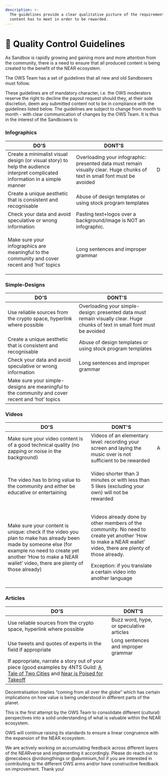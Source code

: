 ```yaml
---
description: >-
  The guidelines provide a clear qualitative picture of the requirements all
  content has to meet in order to be rewarded.
---
```


# 📐 Quality Control Guidelines

As Sandbox is rapidly growing and gaining more and more attention from the community, there is a need to ensure that all produced content is being created to the benefit of the NEAR ecosystem.&#x20;

The OWS Team has a set of guidelines that all new and old Sandboxers must follow.&#x20;

These guidelines are of mandatory character, i.e. the OWS moderators reserve the right to decline the payout request should they, at their sole discretion, deem any submitted content not to be in compliance with the guidelines listed below. The guidelines are subject to change from month to month - with clear communication of changes by the OWS Team. It is thus in the interest of the Sandboxers to&#x20;

### Infographics

| DO'S                                                                                                                          | DONT'S                                                                                                                     |   |
| ----------------------------------------------------------------------------------------------------------------------------- | -------------------------------------------------------------------------------------------------------------------------- | - |
| Create a minimalist visual design (or visual story) to help the audience interpret complicated information in a simple manner | Overloading your infographic: presented data must remain visually clear. Huge chunks of text in small font must be avoided | D |
| Create a unique aesthetic that is consistent and recognisable                                                                 | Abuse of design templates or using stock program templates                                                                 |   |
| Check your data and avoid speculative or wrong information                                                                    | Pasting text+logos over a background/image is NOT an infographic.                                                          |   |
| <p>Make sure your infographics are meaningful to the community and cover recent and ‘hot’ topics</p><p></p>                   | Long sentences and improper grammar                                                                                        |   |

### Simple-Designs

| DO'S                                                                                            | DONT'S                                                                                                                       |   |
| ----------------------------------------------------------------------------------------------- | ---------------------------------------------------------------------------------------------------------------------------- | - |
| Use reliable sources from the crypto space, hyperlink where possible                            | Overloading your simple-design: presented data must remain visually clear. Huge chunks of text in small font must be avoided |   |
| Create a unique aesthetic that is consistent and recognisable                                   | Abuse of design templates or using stock program templates                                                                   |   |
| Check your data and avoid speculative or wrong information                                      | Long sentences and improper grammar                                                                                          |   |
| Make sure your simple-designs are meaningful to the community and cover recent and ‘hot’ topics |                                                                                                                              |   |



### Videos

| DO'S                                                                                                                                                                                                                                              | DONT'S                                                                                                                                                                                                                                           |   |
| ------------------------------------------------------------------------------------------------------------------------------------------------------------------------------------------------------------------------------------------------- | ------------------------------------------------------------------------------------------------------------------------------------------------------------------------------------------------------------------------------------------------ | - |
| Make sure your video content is of a good technical quality (no zapping or noise in the background)                                                                                                                                               | Videos of an elementary level: recording your screen and laying the music over is not sufficient to be rewarded                                                                                                                                  | A |
| The video has to bring value to the community and either be educative or entertaining                                                                                                                                                             | <p>Video shorter than 3 minutes or with less than 5 likes (excluding your own) will not be rewarded</p><p></p>                                                                                                                                   |   |
| <p>Make sure your content is unique: check if the video you plan to make has already been made by someone else (for example no need to create yet another ‘How to make a NEAR wallet’ video, there are plenty of those already)</p><p></p><p></p> | <p>Videos already done by other members of the community. No need to create yet another ‘How to make a NEAR wallet’ video, there are plenty of those already.</p><p></p><p>Exception: if you translate a certain video into another language</p> |   |

### Articles

| DO'S                                                                                                                                                                                                                                                                                                                | DONT'S                                   |   |
| ------------------------------------------------------------------------------------------------------------------------------------------------------------------------------------------------------------------------------------------------------------------------------------------------------------------- | ---------------------------------------- | - |
| Use reliable sources from the crypto space, hyperlink where possible                                                                                                                                                                                                                                                | Buzz word, hype, or speculative articles |   |
| Use tweets and quotes of experts in the field if appropriate                                                                                                                                                                                                                                                        | Long sentences and improper grammar      |   |
| If appropriate, narrate a story out of your piece (good examples by 4NTS Guild: [A Tale of Two Cities](https://nearguilds.com/2021/01/26/near-and-ethereum-a-tale-of-two-cities/) and [Near is Poised for Takeoff](https://nearguilds.com/2021/04/11/near-is-poised-for-takeoff-the-train-is-leaving-the-station/)  |                                          |   |

Decentralisation implies “coming from all over the globe” which has certain implications on how value is being understood in different parts of the planet.

This is the first attempt by the OWS Team to consolidate different (cultural) perspectives into a solid understanding of what is valuable within the NEAR ecosystem.&#x20;

OWS will continue raising its standards to ensure a linear congruence with the expansion of the NEAR ecosystem.&#x20;

We are actively working on accumulating feedback across different layers of the NEARverse and implementing it accordingly. Please do reach out to @mecsbecs @vrdoingthings or @aluminium\_foil if you are interested in contributing to the different OWS arms and/or have constructive feedback on improvement. Thank you!
